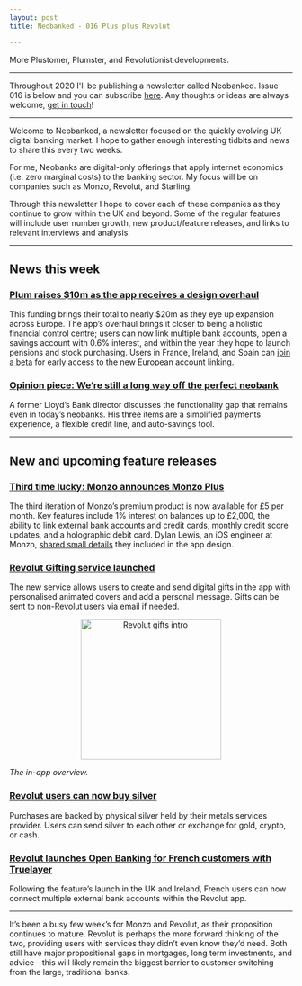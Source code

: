 ```yaml
---
layout: post
title: Neobanked - 016 Plus plus Revolut

---
```


More Plustomer, Plumster, and Revolutionist developments.

---

Throughout 2020 I'll be publishing a newsletter called Neobanked. Issue 016 is below and you can subscribe [here](https://neobanked.substack.com). Any thoughts or ideas are always welcome, [get in touch](murdo.connochie@gmail.com)!

---

Welcome to Neobanked, a newsletter focused on the quickly evolving UK digital banking market. I hope to gather enough interesting tidbits and news to share this every two weeks.

For me, Neobanks are digital-only offerings that apply internet economics (i.e. zero marginal costs) to the banking sector. My focus will be on companies such as Monzo, Revolut, and Starling. 

Through this newsletter I hope to cover each of these companies as they continue to grow within the UK and beyond. Some of the regular features will include user number growth, new product/feature releases, and links to relevant interviews and analysis.

---

## News this week

### [Plum raises $10m as the app receives a design overhaul](https://techcrunch.com/2020/07/21/plum-raises-10m/)
This funding brings their total to nearly $20m as they eye up expansion across Europe. The app’s overhaul brings it closer to being a holistic financial control centre; users can now link multiple bank accounts, open a savings account with 0.6% interest, and within the year they hope to launch pensions and stock purchasing. Users in France, Ireland, and Spain can [join a beta](https://docs.google.com/forms/d/e/1FAIpQLSfkuKqzijrK28CcxFKCGaDzcaBfxU53G4jT63TZLWdYLUijpA/viewform) for early access to the new European account linking.

### [Opinion piece: We’re still a long way off the perfect neobank](https://sifted.eu/articles/perfect-digital-bank/)
A former Lloyd’s Bank director discusses the functionality gap that remains even in today’s neobanks. His three items are a simplified payments experience, a flexible credit line, and auto-savings tool.

---

## New and upcoming feature releases

### [Third time lucky: Monzo announces Monzo Plus](https://monzo.com/blog/introducing-monzo-plus)
The third iteration of Monzo’s premium product is now available for £5 per month. Key features include 1% interest on balances up to £2,000, the ability to link external bank accounts and credit cards, monthly credit score updates, and a holographic debit card. Dylan Lewis, an iOS engineer at Monzo, [shared small details](https://twitter.com/dylanslewis/status/1283720137728765953) they included in the app design.

### [Revolut Gifting service launched](https://medium.com/@digital.lalp/trailblazing-in-fintech-new-digital-banking-services-7dd660c42ba4)
The new service allows users to create and send digital gifts in the app with personalised animated covers and add a personal message. Gifts can be sent to non-Revolut users via email if needed. 

<center><img src="/images/revolut-gifts.gif" alt="Revolut gifts intro" width="250"></center>

*The in-app overview.*

### [Revolut users can now buy silver](https://blog.revolut.com/you-can-now-buy-silver-on-revolut/)
Purchases are backed by physical silver held by their metals services provider. Users can send silver to each other or exchange for gold, crypto, or cash.

### [Revolut launches Open Banking for French customers with Truelayer](https://www.altfi.com/article/6822_revolut-launches-open-banking-for-one-million-french-customers-with-truelayer)
Following the feature’s launch in the UK and Ireland, French users can now connect multiple external bank accounts within the Revolut app.

---

It’s been a busy few week’s for Monzo and Revolut, as their proposition continues to mature. Revolut is perhaps the more forward thinking of the two, providing users with services they didn’t even know they’d need. Both still have major propositional gaps in mortgages, long term investments, and advice - this will likely remain the biggest barrier to customer switching from the large, traditional banks. 